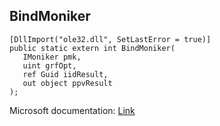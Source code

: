 ## BindMoniker

```
[DllImport("ole32.dll", SetLastError = true)]
public static extern int BindMoniker(
   IMoniker pmk,
   uint grfOpt,
   ref Guid iidResult,
   out object ppvResult
);
```

Microsoft documentation: [Link](https://learn.microsoft.com/en-us/windows/win32/api/objbase/nf-objbase-bindmoniker)
